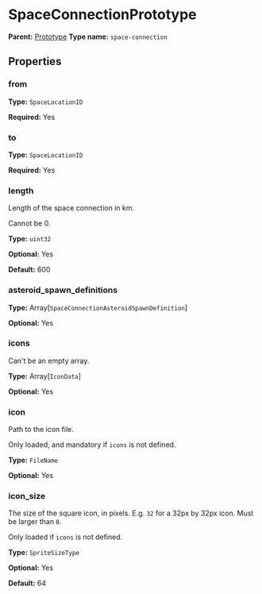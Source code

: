 # SpaceConnectionPrototype

**Parent:** [Prototype](Prototype.md)
**Type name:** `space-connection`

## Properties

### from

**Type:** `SpaceLocationID`

**Required:** Yes

### to

**Type:** `SpaceLocationID`

**Required:** Yes

### length

Length of the space connection in km.

Cannot be 0.

**Type:** `uint32`

**Optional:** Yes

**Default:** 600

### asteroid_spawn_definitions

**Type:** Array[`SpaceConnectionAsteroidSpawnDefinition`]

**Optional:** Yes

### icons

Can't be an empty array.

**Type:** Array[`IconData`]

**Optional:** Yes

### icon

Path to the icon file.

Only loaded, and mandatory if `icons` is not defined.

**Type:** `FileName`

**Optional:** Yes

### icon_size

The size of the square icon, in pixels. E.g. `32` for a 32px by 32px icon. Must be larger than `0`.

Only loaded if `icons` is not defined.

**Type:** `SpriteSizeType`

**Optional:** Yes

**Default:** 64

